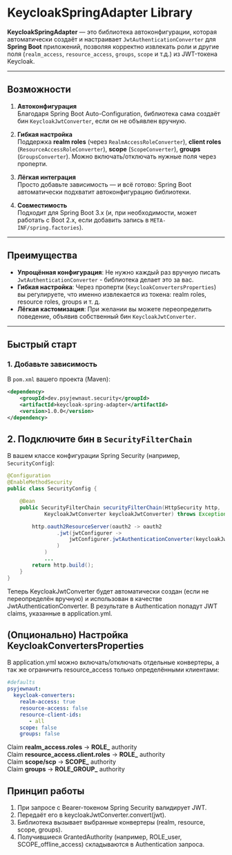 # KeycloakSpringAdapter Library

**KeycloakSpringAdapter** — это библиотека автоконфигурации, которая автоматически создаёт и настраивает `JwtAuthenticationConverter` для **Spring Boot** приложений, позволяя корректно извлекать роли и другие поля (`realm_access`, `resource_access`, `groups`, `scope` и т.д.) из JWT-токена Keycloak.

---

## Возможности

1. **Автоконфигурация**  
   Благодаря Spring Boot Auto-Configuration, библиотека сама создаёт бин `KeycloakJwtConverter`, если он не объявлен вручную.

2. **Гибкая настройка**  
   Поддержка **realm roles** (через `RealmAccessRoleConverter`), **client roles** (`ResourceAccessRoleConverter`), **scope** (`ScopeConverter`), **groups** (`GroupsConverter`). Можно включать/отключать нужные поля через проперти.

3. **Лёгкая интеграция**  
   Просто добавьте зависимость — и всё готово: Spring Boot автоматически подхватит автоконфигурацию библиотеки.

4. **Совместимость**  
   Подходит для Spring Boot 3.x (и, при необходимости, может работать с Boot 2.x, если добавить запись в `META-INF/spring.factories`).

---

## Преимущества

- **Упрощённая конфигурация**: Не нужно каждый раз вручную писать `JwtAuthenticationConverter` - библиотека делает это за вас.
- **Гибкая настройка**: Через проперти (`KeycloakConvertersProperties`) вы регулируете, что именно извлекается из токена: realm roles, resource roles, groups и т. д.
- **Лёгкая кастомизация**: При желании вы можете переопределить поведение, объявив собственный бин `KeycloakJwtConverter`.

---

## Быстрый старт

### 1. Добавьте зависимость

В `pom.xml` вашего проекта (Maven):

```xml
<dependency>
    <groupId>dev.psyjewnaut.security</groupId>
    <artifactId>keycloak-spring-adapter</artifactId>
    <version>1.0.0</version>
</dependency>
```

## 2. Подключите бин в `SecurityFilterChain`

В вашем классе конфигурации Spring Security (например, `SecurityConfig`):

```java
@Configuration
@EnableMethodSecurity
public class SecurityConfig {

    @Bean
    public SecurityFilterChain securityFilterChain(HttpSecurity http,
            KeycloakJwtConverter keycloakJwtConverter) throws Exception {

        http.oauth2ResourceServer(oauth2 -> oauth2
                .jwt(jwtConfigurer ->
                    jwtConfigurer.jwtAuthenticationConverter(keycloakJwtConverter)
                )
            )
            ...
        return http.build();
    }
}
```

Теперь KeycloakJwtConverter будет автоматически создан (если не переопределён вручную) и использован в качестве JwtAuthenticationConverter. 
В результате в Authentication попадут JWT claims, указанные в application.yml.

## (Опционально) Настройка KeycloakConvertersProperties
В application.yml можно включать/отключать отдельные конвертеры, а так же ограничить resource_access только определёнными клиентами:

```yaml
#defaults
psyjewnaut:
  keycloak-converters:
    realm-access: true
    resource-access: false 
    resource-client-ids:
       - all
    scope: false
    groups: false
```
Claim <b> realm_access.roles</b> → <b>ROLE_</b> authority<br>
Claim <b>resource_access.client.roles</b> → <b>ROLE_</b> authority<br>
Claim <b>scope/scp</b> → <b>SCOPE_</b> authority<br>
Claim <b>groups</b> → <b>ROLE_GROUP_</b> authority


## Принцип работы

1. При запросе с Bearer-токеном Spring Security валидирует JWT.
2. Передаёт его в keycloakJwtConverter.convert(jwt).
3. Библиотека вызывает выбранные конвертеры (realm, resource, scope, groups).
4. Получившиеся GrantedAuthority (например, ROLE_user, SCOPE_offline_access) складываются в Authentication запроса.